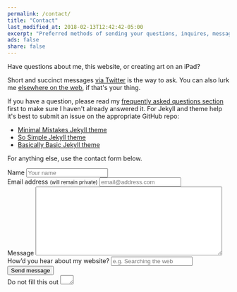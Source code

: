 ```yaml
---
permalink: /contact/
title: "Contact"
last_modified_at: 2018-02-13T12:42:42-05:00
excerpt: "Preferred methods of sending your questions, inquires, messages, and love letters to me."
ads: false
share: false
---
```


Have questions about me, this website, or creating art on an iPad?

Short and succinct messages [via Twitter](https://twitter.com/mmistakes) is the way to ask. You can also lurk me [elsewhere on the web](/support/#follow-me-on-social-media), if that's your thing.

If you have a question, please read my [frequently asked questions section](/faqs/) first to make sure I haven't already answered it. For Jekyll and theme help it's best to submit an issue on the appropriate GitHub repo:

- [Minimal Mistakes Jekyll theme](https://github.com/mmistakes/minimal-mistakes/issues)
- [So Simple Jekyll theme](https://github.com/mmistakes/so-simple-theme)
- [Basically Basic Jekyll theme](https://github.com/mmistakes/jekyll-theme-basically-basic)

For anything else, use the contact form below.

<form id="form1" name="form1" accept-charset="UTF-8" autocomplete="off" enctype="multipart/form-data" method="post" novalidate action="https://mademistakes.wufoo.com/forms/zr2w1zk1hbcjv0/#public">
  <div>
    <label id="title7" for="Field7">Name
      <input id="Field7" name="Field7" type="text" spellcheck="false" maxlength="255" required placeholder="Your name">
    </label>
  </div>
  <div>
    <label id="title2" for="Field2">Email address <small>(will remain private)</small>
      <input id="Field2" name="Field2" type="email" spellcheck="false" maxlength="255" required placeholder="email@address.com">
    </label>
  </div>
  <div>
    <label id="title1" for="Field1">Message
      <textarea id="Field1" name="Field1" spellcheck="true" rows="10" cols="50" required></textarea>
    </label>
  </div>
  <div>
    <label id="title10" for="Field10">How&rsquo;d you hear about my website?
      <input id="Field10" name="Field10" type="text" maxlength="255" placeholder="e.g. Searching the web">
    </label>
  </div>
  <div>
    <button id="saveForm" name="saveForm" class="btn" type="submit">Send message</button>
  </div>
  <div class="hidden">
    <label for="comment">Do not fill this out
      <textarea name="comment" id="comment" rows="1" cols="1"></textarea>
      <input type="hidden" id="idstamp" name="idstamp" value="DXSyHZyBYpNZI+88LvVOKO8dSfd/5lyIeCQAXFVxeJY=">
    </label>
  </div>
</form>
